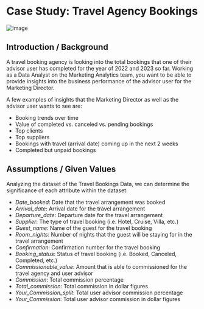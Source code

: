 # Case Study: Travel Agency Bookings

![image](https://user-images.githubusercontent.com/123096758/231226803-a29cc2db-ff34-4fc6-9576-6c6b39482f7c.png)

## Introduction / Background 

A travel booking agency is looking into the total bookings that one of their advisor user has completed for the year of 2022 and 2023 so far. Working as a Data Analyst on the Marketing Analytics team, you want to be able to provide insights into the business performance of the advisor user for the Marketing Director.

A few examples of insights that the Marketing Director as well as the advisor user wants to see are: 

- Booking trends over time 
- Value of completed vs. canceled vs. pending bookings
- Top clients
- Top suppliers 
- Bookings with travel (arrival date) coming up in the next 2 weeks 
- Completed but unpaid bookings 

## Assumptions / Given Values 

Analyzing the dataset of the Travel Bookings Data, we can determine the significance of each attribute within the dataset: 

- _Date_booked_: Date that the travel arrangement was booked 
- _Arrival_date_: Arrival date for the travel arrangement 
- _Departure_date_: Departure date for the travel arrangement 
- _Supplier_: The type of travel booking (i.e. Hotel, Cruise, Villa, etc.) 
- _Guest_name_: Name of the guest for the travel booking 
- _Room_nights_: Number of nights that the guest will be staying for in the travel arrangement 
- _Confirmation_: Confirmation number for the travel booking 
- _Booking_status_: Status of travel booking (i.e. Booked, Canceled, Completed, etc.) 
- _Commissionable_value_: Amount that is able to commissioned for the travel agency and user advisor 
- _Commission_: Total commission percentage
- _Total_commission_: Total commission in dollar figures 
- _Your_Commission_split_: Total user advisor commission percentage
- _Your_Commission_: Total user advisor commission in dollar figures 



